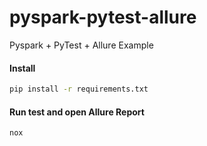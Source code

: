 # pyspark-pytest-allure
Pyspark + PyTest + Allure Example

#### Install
```bash
pip install -r requirements.txt
```

#### Run test and open Allure Report
```bash
nox
```

